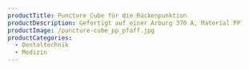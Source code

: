 ```yaml
---
productTitle: Puncture Cube für die Rückenpunktion
productDescription: Gefertigt auf einer Arburg 370 A, Material PP
productImage: /puncture-cube_pp_pfaff.jpg
productCategories:
  - Dentaltechnik
  - Medizin
---
```

